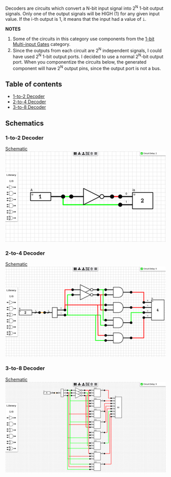 Decoders are circuits which convert a N-bit input signal into 2<sup>N</sup> 1-bit output signals. Only one of the output signals will be HIGH (1) for any given input value. If the i-th output is 1, it means that the input had a value of `i`.

**NOTES**

1. Some of the circuits in this category use components from the [1-bit Multi-input Gates](https://github.com/jdryg/dls-schematics/tree/master/1-bit%20Multi-input%20Gates) category.
2. Since the outputs from each circuit are 2<sup>N</sup> independent signals, I could have used 2<sup>N</sup> 1-bit output ports. I decided to use a normal 2<sup>N</sup>-bit output port. When you componentize the circuits below, the generated component will have 2<sup>N</sup> output pins, since the output port is not a bus.

## Table of contents
* [1-to-2 Decoder](#1to2_decoder)
* [2-to-4 Decoder](#2to4_decoder)
* [3-to-8 Decoder](#3to8_decoder)

## Schematics

### <a name="1to2_decoder"></a>1-to-2 Decoder
[Schematic](1-to-2%20Decoder.sch)  
![1-to-2 Decoder](images/1_2_decoder.png "1-to-2 Decoder")

### <a name="2to4_decoder"></a>2-to-4 Decoder
[Schematic](2-to-4%20Decoder.sch)  
![2-to-4 Decoder](images/2_4_decoder.png "2-to-4 Decoder")

### <a name="3to8_decoder"></a>3-to-8 Decoder
[Schematic](3-to-8%20Decoder.sch)  
![3-to-8 Decoder](images/3_8_decoder.png "3-to-8 Decoder")
